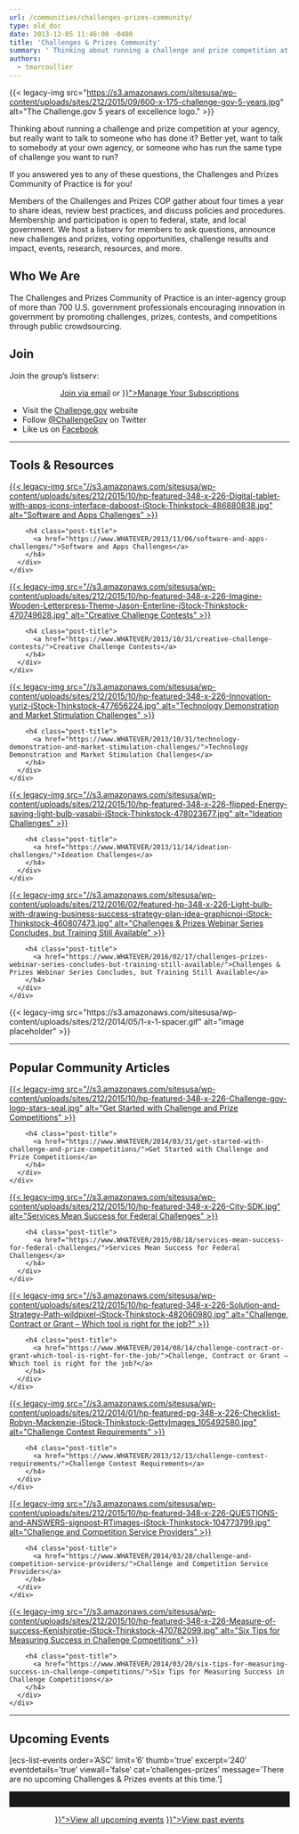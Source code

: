 ```yaml
---
url: /communities/challenges-prizes-community/
type: old_doc
date: 2013-12-05 11:46:00 -0400
title: 'Challenges & Prizes Community'
summary: ' Thinking about running a challenge and prize competition at your agency, but really want to talk to someone who has done it? Better yet, want to talk to somebody at your own agency, or someone who has run the same type of challenge you'
authors:
  - tmarcoullier
---
```


{{< legacy-img src="https://s3.amazonaws.com/sitesusa/wp-content/uploads/sites/212/2015/09/600-x-175-challenge-gov-5-years.jpg" alt="The Challenge.gov 5 years of excellence logo." >}}

Thinking about running a challenge and prize competition at your agency, but really want to talk to someone who has done it? Better yet, want to talk to somebody at your own agency, or someone who has run the same type of challenge you want to run?

If you answered yes to any of these questions, the Challenges and Prizes Community of Practice is for you!

Members of the Challenges and Prizes COP gather about four times a year to share ideas, review best practices, and discuss policies and procedures. Membership and participation is open to federal, state, and local government. We host a listserv for members to ask questions, announce new challenges and prizes, voting opportunities, challenge results and impact, events, research, resources, and more.

## Who We Are

The Challenges and Prizes Community of Practice is an inter-agency group of more than 700 U.S. government professionals encouraging innovation in government by promoting challenges, prizes, contests, and competitions through public crowdsourcing.

## Join

Join the group&#8217;s listserv:

<div style="text-align: center">
  <a class="button" href="mailto:team@challenge.gov">Join via email</a> or <a class="button" href="{{< relref "manage-your-listserv-subscription.md" >}}">Manage Your Subscriptions</a>
</div>

  * Visit the [Challenge.gov](http://www.challenge.gov/) website
  * Follow [@ChallengeGov](http://twitter.com/challengegov) on Twitter
  * Like us on [Facebook](http://www.facebook.com/ChallengeGov)

<hr style="color: white;border-style: none" />

## Tools & Resources

<div class="one-third first">
  <div id="featured-page-20" class="widget widget-2 featuredpage">
    <div class="widget-wrap">
      <div class="post clearfix">
        <div class="featpage-image">
          <a title="Permanent Link to Software and Apps Challenges" href="https://www.WHATEVER/2013/11/06/software-and-apps-challenges/" rel="bookmark">{{< legacy-img src="//s3.amazonaws.com/sitesusa/wp-content/uploads/sites/212/2015/10/hp-featured-348-x-226-Digital-tablet-with-apps-icons-interface-daboost-iStock-Thinkstock-486880838.jpg" alt="Software and Apps Challenges" >}}</a>
        </div>
        
        <h4 class="post-title">
          <a href="https://www.WHATEVER/2013/11/06/software-and-apps-challenges/">Software and Apps Challenges</a>
        </h4>
      </div>
    </div>
  </div>
</div>

<div class="one-third">
  <div id="featured-page-18" class="widget widget-4 featuredpage">
    <div class="widget-wrap">
      <div class="post clearfix">
        <div class="featpage-image">
          <a title="Permanent Link to Creative Challenge Contests" href="https://www.WHATEVER/2013/10/31/creative-challenge-contests/" rel="bookmark">{{< legacy-img src="//s3.amazonaws.com/sitesusa/wp-content/uploads/sites/212/2015/10/hp-featured-348-x-226-Imagine-Wooden-Letterpress-Theme-Jason-Enterline-iStock-Thinkstock-470749628.jpg" alt="Creative Challenge Contests" >}}</a>
        </div>
        
        <h4 class="post-title">
          <a href="https://www.WHATEVER/2013/10/31/creative-challenge-contests/">Creative Challenge Contests</a>
        </h4>
      </div>
    </div>
  </div>
</div>

<div class="one-third">
  <div id="featured-page-20" class="widget widget-2 featuredpage">
    <div class="widget-wrap">
      <div class="post clearfix">
        <div class="featpage-image">
          <a title="Permanent Link to Technology Demonstration and Market Stimulation Challenges" href="https://www.WHATEVER/2013/10/31/technology-demonstration-and-market-stimulation-challenges/" rel="bookmark">{{< legacy-img src="//s3.amazonaws.com/sitesusa/wp-content/uploads/sites/212/2015/10/hp-featured-348-x-226-Innovation-yuriz-iStock-Thinkstock-477656224.jpg" alt="Technology Demonstration and Market Stimulation Challenges" >}}</a>
        </div>
        
        <h4 class="post-title">
          <a href="https://www.WHATEVER/2013/10/31/technology-demonstration-and-market-stimulation-challenges/">Technology Demonstration and Market Stimulation Challenges</a>
        </h4>
      </div>
    </div>
  </div>
</div>

<div class="one-third first">
  <div id="featured-page-20" class="widget widget-2 featuredpage">
    <div class="widget-wrap">
      <div class="post clearfix">
        <div class="featpage-image">
          <a title="Permanent Link to Ideation Challenges" href="https://www.WHATEVER/2013/11/14/ideation-challenges/" rel="bookmark">{{< legacy-img src="//s3.amazonaws.com/sitesusa/wp-content/uploads/sites/212/2015/10/hp-featured-348-x-226-flipped-Energy-saving-light-bulb-vasabii-iStock-Thinkstock-478023677.jpg" alt="Ideation Challenges" >}}</a>
        </div>
        
        <h4 class="post-title">
          <a href="https://www.WHATEVER/2013/11/14/ideation-challenges/">Ideation Challenges</a>
        </h4>
      </div>
    </div>
  </div>
</div>

<div class="one-third">
  <div id="featured-page-20" class="widget widget-2 featuredpage">
    <div class="widget-wrap">
      <div class="post clearfix">
        <div class="featpage-image">
          <a title="Permanent Link to Challenges & Prizes Webinar Series Concludes, but Training Still Available" href="https://www.WHATEVER/2016/02/17/challenges-prizes-webinar-series-concludes-but-training-still-available/" rel="bookmark">{{< legacy-img src="//s3.amazonaws.com/sitesusa/wp-content/uploads/sites/212/2016/02/featured-hp-348-x-226-Light-bulb-with-drawing-business-success-strategy-plan-idea-graphicnoi-iStock-Thinkstock-460807473.jpg" alt="Challenges & Prizes Webinar Series Concludes, but Training Still Available" >}}</a>
        </div>
        
        <h4 class="post-title">
          <a href="https://www.WHATEVER/2016/02/17/challenges-prizes-webinar-series-concludes-but-training-still-available/">Challenges & Prizes Webinar Series Concludes, but Training Still Available</a>
        </h4>
      </div>
    </div>
  </div>
</div>

<div class="one-third">
  {{< legacy-img src="https://s3.amazonaws.com/sitesusa/wp-content/uploads/sites/212/2014/05/1-x-1-spacer.gif" alt="image placeholder" >}}
</div>

<hr style="color: white;border-style: none" />

## Popular Community Articles

<div class="one-third first">
  <div id="featured-page-20" class="widget widget-2 featuredpage">
    <div class="widget-wrap">
      <div class="post clearfix">
        <div class="featpage-image">
          <a title="Permanent Link to Get Started with Challenge and Prize Competitions" href="https://www.WHATEVER/2014/03/31/get-started-with-challenge-and-prize-competitions/" rel="bookmark">{{< legacy-img src="//s3.amazonaws.com/sitesusa/wp-content/uploads/sites/212/2015/10/hp-featured-348-x-226-Challenge-gov-logo-stars-seal.jpg" alt="Get Started with Challenge and Prize Competitions" >}}</a>
        </div>
        
        <h4 class="post-title">
          <a href="https://www.WHATEVER/2014/03/31/get-started-with-challenge-and-prize-competitions/">Get Started with Challenge and Prize Competitions</a>
        </h4>
      </div>
    </div>
  </div>
</div>

<div class="one-third">
  <div id="featured-page-20" class="widget widget-2 featuredpage">
    <div class="widget-wrap">
      <div class="post clearfix">
        <div class="featpage-image">
          <a title="Permanent Link to Services Mean Success for Federal Challenges" href="https://www.WHATEVER/2015/08/18/services-mean-success-for-federal-challenges/" rel="bookmark">{{< legacy-img src="//s3.amazonaws.com/sitesusa/wp-content/uploads/sites/212/2015/10/hp-featured-348-x-226-City-SDK.jpg" alt="Services Mean Success for Federal Challenges" >}}</a>
        </div>
        
        <h4 class="post-title">
          <a href="https://www.WHATEVER/2015/08/18/services-mean-success-for-federal-challenges/">Services Mean Success for Federal Challenges</a>
        </h4>
      </div>
    </div>
  </div>
</div>

<div class="one-third">
  <div id="featured-page-20" class="widget widget-2 featuredpage">
    <div class="widget-wrap">
      <div class="post clearfix">
        <div class="featpage-image">
          <a title="Permanent Link to Challenge, Contract or Grant – Which tool is right for the job?" href="https://www.WHATEVER/2014/08/14/challenge-contract-or-grant-which-tool-is-right-for-the-job/" rel="bookmark">{{< legacy-img src="//s3.amazonaws.com/sitesusa/wp-content/uploads/sites/212/2015/10/hp-featured-348-x-226-Solution-and-Strategy-Path-wildpixel-iStock-Thinkstock-482060980.jpg" alt="Challenge, Contract or Grant – Which tool is right for the job?" >}}</a>
        </div>
        
        <h4 class="post-title">
          <a href="https://www.WHATEVER/2014/08/14/challenge-contract-or-grant-which-tool-is-right-for-the-job/">Challenge, Contract or Grant – Which tool is right for the job?</a>
        </h4>
      </div>
    </div>
  </div>
</div>

<div class="one-third first">
  <div id="featured-page-20" class="widget widget-2 featuredpage">
    <div class="widget-wrap">
      <div class="post clearfix">
        <div class="featpage-image">
          <a title="Permanent Link to Challenge Contest Requirements" href="https://www.WHATEVER/2013/12/13/challenge-contest-requirements/" rel="bookmark">{{< legacy-img src="//s3.amazonaws.com/sitesusa/wp-content/uploads/sites/212/2014/01/hp-featured-pg-348-x-226-Checklist-Robyn-Mackenzie-iStock-Thinkstock-GettyImages_105492580.jpg" alt="Challenge Contest Requirements" >}}</a>
        </div>
        
        <h4 class="post-title">
          <a href="https://www.WHATEVER/2013/12/13/challenge-contest-requirements/">Challenge Contest Requirements</a>
        </h4>
      </div>
    </div>
  </div>
</div>

<div class="one-third">
  <div id="featured-page-20" class="widget widget-2 featuredpage">
    <div class="widget-wrap">
      <div class="post clearfix">
        <div class="featpage-image">
          <a title="Permanent Link to Challenge and Competition Service Providers" href="https://www.WHATEVER/2014/03/28/challenge-and-competition-service-providers/" rel="bookmark">{{< legacy-img src="//s3.amazonaws.com/sitesusa/wp-content/uploads/sites/212/2015/10/hp-featured-348-x-226-QUESTIONS-and-ANSWERS-signpost-RTimages-iStock-Thinkstock-104773799.jpg" alt="Challenge and Competition Service Providers" >}}</a>
        </div>
        
        <h4 class="post-title">
          <a href="https://www.WHATEVER/2014/03/28/challenge-and-competition-service-providers/">Challenge and Competition Service Providers</a>
        </h4>
      </div>
    </div>
  </div>
</div>

<div class="one-third">
  <div id="featured-page-20" class="widget widget-2 featuredpage">
    <div class="widget-wrap">
      <div class="post clearfix">
        <div class="featpage-image">
          <a title="Permanent Link to Six Tips for Measuring Success in Challenge Competitions" href="https://www.WHATEVER/2014/03/20/six-tips-for-measuring-success-in-challenge-competitions/" rel="bookmark">{{< legacy-img src="//s3.amazonaws.com/sitesusa/wp-content/uploads/sites/212/2015/10/hp-featured-348-x-226-Measure-of-success-Kenishirotie-iStock-Thinkstock-470782099.jpg" alt="Six Tips for Measuring Success in Challenge Competitions" >}}</a>
        </div>
        
        <h4 class="post-title">
          <a href="https://www.WHATEVER/2014/03/20/six-tips-for-measuring-success-in-challenge-competitions/">Six Tips for Measuring Success in Challenge Competitions</a>
        </h4>
      </div>
    </div>
  </div>
</div>

<hr style="color: white;border-style: none" />

## **Upcoming Events**

[ecs-list-events order=&#8217;ASC&#8217; limit=&#8217;6&#8242; thumb=&#8217;true&#8217; excerpt=&#8217;240&#8242; eventdetails=&#8217;true&#8217; viewall=&#8217;false&#8217; cat=&#8217;challenges-prizes&#8217; message=&#8217;There are no upcoming Challenges & Prizes events at this time.&#8217;]

 

<hr style="border: none;height: 2em" />

<p style="text-align: center">
  <a class="button" href="{{< link "events" >}}">View all upcoming events</a> <a class="button" href="{{< relref "video-library.md" >}}">View past events</a>
</p>